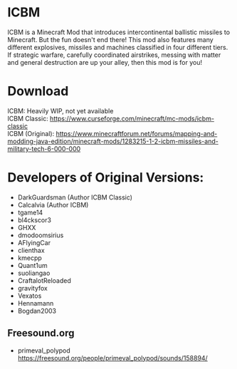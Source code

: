# ICBM
ICBM is a Minecraft Mod that introduces intercontinental ballistic missiles to Minecraft. But the fun doesn't end there! This mod also features many different explosives, missiles and machines classified in four different tiers. If strategic warfare, carefully coordinated airstrikes, messing with matter and general destruction are up your alley, then this mod is for you!

# Download
ICBM: Heavily WIP, not yet available  
ICBM Classic: https://www.curseforge.com/minecraft/mc-mods/icbm-classic  
ICBM (Original): https://www.minecraftforum.net/forums/mapping-and-modding-java-edition/minecraft-mods/1283215-1-2-icbm-missiles-and-military-tech-6-000-000  

# Developers of Original Versions:
* DarkGuardsman (Author ICBM Classic)
* Calcalvia (Author ICBM)
* tgame14
* bl4ckscor3
* GHXX
* dmodoomsirius
* AFlyingCar
* clienthax
* kmecpp
* Quant1um
* suoliangao
* CraftalotReloaded
* gravityfox
* Vexatos
* Hennamann
* Bogdan2003

## Freesound.org 
* primeval_polypod      https://freesound.org/people/primeval_polypod/sounds/158894/
